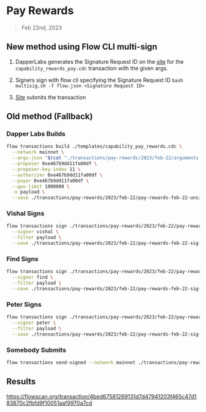 # Pay Rewards
> Feb 22nd, 2023

## New method using Flow CLI multi-sign

1. DapperLabs generates the Signature Request ID on the [site](https://flow-multisig-git-service-account-onflow.vercel.app/mainnet?type=serviceAccount&name=capability_pay_rewards.cdc&param=%5B%20%20%20%20%20%7B%20%20%20%20%20%20%20%20%20%22type%22:%20%22UFix64%22,%20%20%20%20%20%20%20%20%20%22value%22:%20%221322733.0%22%20%20%20%20%20%7D,%20%20%20%20%20%7B%20%20%20%20%20%20%20%20%20%22type%22:%20%22Dictionary%22,%20%20%20%20%20%20%20%20%20%22value%22:%20%5B%5D%20%20%20%20%20%7D%20%5D&acct=0xe467b9dd11fa00df&limit=1000000) for the `capability_rewards_pay.cdc` transaction with the given args.

2. Signers sign with flow cli specifying the Signature Request ID
`bash multisig.sh -f flow.json <Signature Request ID>`

3. [Site](https://flow-multisig-git-service-account-onflow.vercel.app/mainnet) submits the transaction

## Old method (Fallback)

### Dapper Labs Builds

```sh
flow transactions build ./templates/capability_pay_rewards.cdc \
  --network mainnet \
  --args-json "$(cat "./transactions/pay-rewards/2023/feb-22/arguments.json")" \
  --proposer 0xe467b9dd11fa00df \
  --proposer-key-index 11 \
  --authorizer 0xe467b9dd11fa00df \
  --payer 0xe467b9dd11fa00df \
  --gas-limit 1000000 \
  -x payload \
  --save ./transactions/pay-rewards/2023/feb-22/pay-rewards-feb-22-unsigned.rlp
```

### Vishal Signs

```sh
flow transactions sign ./transactions/pay-rewards/2023/feb-22/pay-rewards-feb-22-unsigned.rlp \
  --signer vishal \
  --filter payload \
  --save ./transactions/pay-rewards/2023/feb-22/pay-rewards-feb-22-sig-1.rlp
```

### Find Signs

```sh
flow transactions sign ./transactions/pay-rewards/2023/feb-22/pay-rewards-feb-22-sig-2.rlp \
  --signer find \
  --filter payload \
  --save ./transactions/pay-rewards/2023/feb-22/pay-rewards-feb-22-sig-3.rlp
```

### Peter Signs

```sh
flow transactions sign ./transactions/pay-rewards/2023/feb-22/pay-rewards-feb-22-sig-3.rlp \
  --signer peter \
  --filter payload \
  --save ./transactions/pay-rewards/2023/feb-22/pay-rewards-feb-22-sig-complete.rlp
```

### Somebody Submits

```sh
flow transactions send-signed --network mainnet ./transactions/pay-rewards/2023/feb-22/pay-rewards-feb-22-sig-complete.rlp
```

## Results


https://flowscan.org/transaction/4bed67581269131d7d47941203f465c47d183870c2fbfd9f10051aaf9970a7cd
